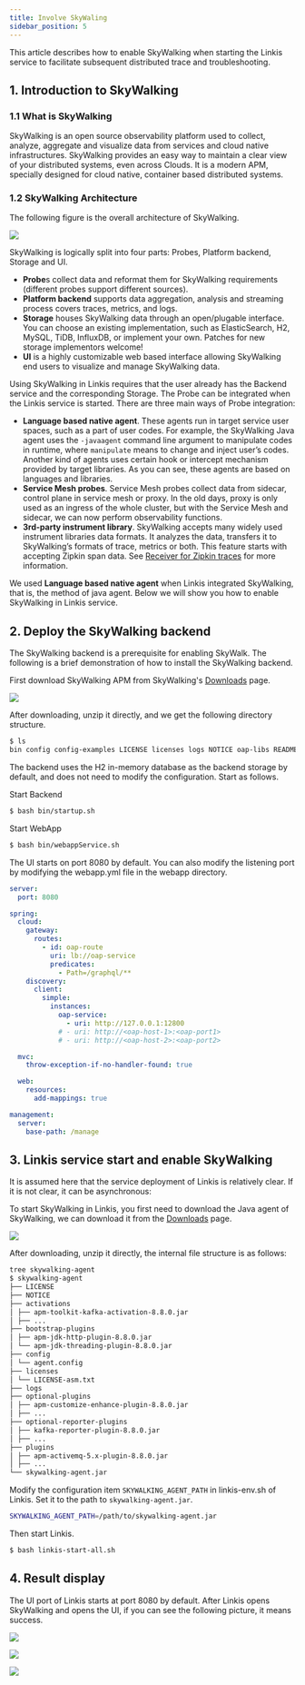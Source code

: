 ```yaml
---
title: Involve SkyWaling 
sidebar_position: 5
---
```

This article describes how to enable SkyWalking when starting the Linkis service to facilitate subsequent distributed trace and troubleshooting.

## 1. Introduction to SkyWalking

### 1.1 What is SkyWalking

SkyWalking is an open source observability platform used to collect, analyze, aggregate and visualize data from services and cloud native infrastructures. SkyWalking provides an easy way to maintain a clear view of your distributed systems, even across Clouds. It is a modern APM, specially designed for cloud native, container based distributed systems.

### 1.2 SkyWalking Architecture

The following figure is the overall architecture of SkyWalking.

![](/Images/deployment/skywalking/SkyWalking_Architecture.png)

SkyWalking is logically split into four parts: Probes, Platform backend, Storage and UI.
- **Probe**s collect data and reformat them for SkyWalking requirements (different probes support different sources).
- **Platform backend** supports data aggregation, analysis and streaming process covers traces, metrics, and logs.
- **Storage** houses SkyWalking data through an open/plugable interface. You can choose an existing implementation, such as ElasticSearch, H2, MySQL, TiDB, InfluxDB, or implement your own. Patches for new storage implementors welcome!
- **UI** is a highly customizable web based interface allowing SkyWalking end users to visualize and manage SkyWalking data.

Using SkyWalking in Linkis requires that the user already has the Backend service and the corresponding Storage. The Probe can be integrated when the Linkis service is started. There are three main ways of Probe integration:

- **Language based native agent**. These agents run in target service user spaces, such as a part of user codes. For example, the SkyWalking Java agent uses the `-javaagent` command line argument to manipulate codes in runtime, where `manipulate` means to change and inject user’s codes. Another kind of agents uses certain hook or intercept mechanism provided by target libraries. As you can see, these agents are based on languages and libraries.
- **Service Mesh probes**. Service Mesh probes collect data from sidecar, control plane in service mesh or proxy. In the old days, proxy is only used as an ingress of the whole cluster, but with the Service Mesh and sidecar, we can now perform observability functions.
- **3rd-party instrument library**. SkyWalking accepts many widely used instrument libraries data formats. It analyzes the data, transfers it to SkyWalking’s formats of trace, metrics or both. This feature starts with accepting Zipkin span data. See [Receiver for Zipkin traces](https://skywalking.apache.org/docs/main/latest/en/setup/backend/zipkin-trace) for more information.

We used **Language based native agent** when Linkis integrated SkyWalking, that is, the method of java agent. Below we will show you how to enable SkyWalking in Linkis service.


## 2. Deploy the SkyWalking backend
The SkyWalking backend is a prerequisite for enabling SkyWalk. The following is a brief demonstration of how to install the SkyWalking backend.

First download SkyWalking APM from SkyWalking's [Downloads](https://skywalking.apache.org/downloads/) page.

![](/Images/deployment/skywalking/SkyWalking_APM_Download.png)

After downloading, unzip it directly, and we get the following directory structure.
```bash
$ ls
bin config config-examples LICENSE licenses logs NOTICE oap-libs README.txt tools webapp
````

The backend uses the H2 in-memory database as the backend storage by default, and does not need to modify the configuration. Start as follows.

Start Backend
```bash
$ bash bin/startup.sh
````

Start WebApp
```bash
$ bash bin/webappService.sh
````

The UI starts on port 8080 by default. You can also modify the listening port by modifying the webapp.yml file in the webapp directory.
````yaml
server:
  port: 8080

spring:
  cloud:
    gateway:
      routes:
        - id: oap-route
          uri: lb://oap-service
          predicates:
            - Path=/graphql/**
    discovery:
      client:
        simple:
          instances:
            oap-service:
              - uri: http://127.0.0.1:12800
            # - uri: http://<oap-host-1>:<oap-port1>
            # - uri: http://<oap-host-2>:<oap-port2>

  mvc:
    throw-exception-if-no-handler-found: true

  web:
    resources:
      add-mappings: true

management:
  server:
    base-path: /manage
````

## 3. Linkis service start and enable SkyWalking

It is assumed here that the service deployment of Linkis is relatively clear. If it is not clear, it can be asynchronous:

To start SkyWalking in Linkis, you first need to download the Java agent of SkyWalking, we can download it from the [Downloads](https://skywalking.apache.org/downloads/) page.

![](/Images/deployment/skywalking/SkyWalking_Agent_Download.png)

After downloading, unzip it directly, the internal file structure is as follows:
```bash
tree skywalking-agent
$ skywalking-agent
├── LICENSE
├── NOTICE
├── activations
│ ├── apm-toolkit-kafka-activation-8.8.0.jar
│ ├── ...
├── bootstrap-plugins
│ ├── apm-jdk-http-plugin-8.8.0.jar
│ └── apm-jdk-threading-plugin-8.8.0.jar
├── config
│ └── agent.config
├── licenses
│ └── LICENSE-asm.txt
├── logs
├── optional-plugins
│ ├── apm-customize-enhance-plugin-8.8.0.jar
│ ├── ...
├── optional-reporter-plugins
│ ├── kafka-reporter-plugin-8.8.0.jar
│ ├── ...
├── plugins
│ ├── apm-activemq-5.x-plugin-8.8.0.jar
│ ├── ...
└── skywalking-agent.jar

````

Modify the configuration item `SKYWALKING_AGENT_PATH` in linkis-env.sh of Linkis. Set it to the path to `skywalking-agent.jar`.
```bash
SKYWALKING_AGENT_PATH=/path/to/skywalking-agent.jar
````

Then start Linkis.

```bash
$ bash linkis-start-all.sh
````

## 4. Result display

The UI port of Linkis starts at port 8080 by default. After Linkis opens SkyWalking and opens the UI, if you can see the following picture, it means success.

![](/Images/deployment/skywalking/SkyWalking_UI_Dashboard.png)

![](/Images/deployment/skywalking/SkyWalking_UI_Dashboard2.png)

![](/Images/deployment/skywalking/SkyWalking_Topology.png)
